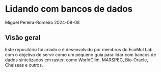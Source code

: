 # Lidando com bancos de dados

Miguel Pereira-Romeiro 2024-08-08

## Visão geral

Este repositório foi criado e é desenvolvido por membros do EcoMol Lab com o objetivo de servir como um pequeno guia para lidar com bancos de dados sintetizados em raster, como WorldClim, MARSPEC, Bio-Oracle, Chelseas e outros.
